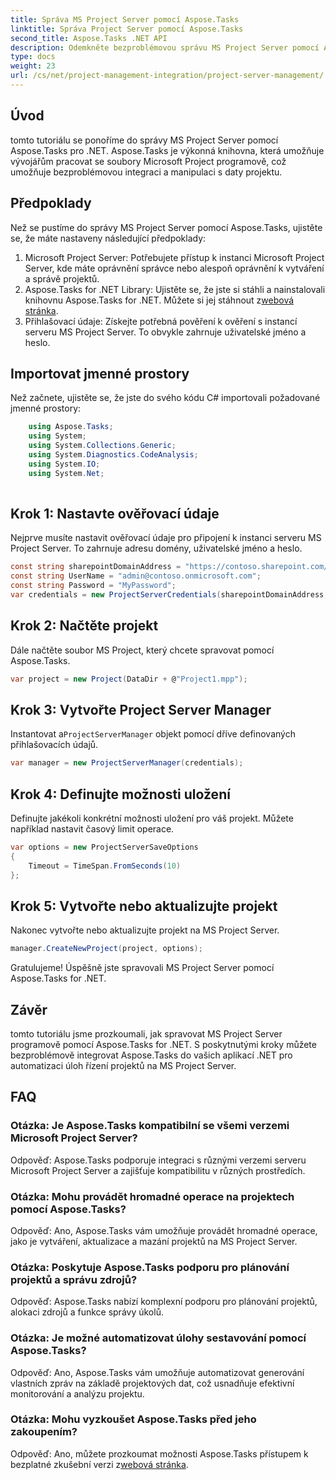 ```yaml
---
title: Správa MS Project Server pomocí Aspose.Tasks
linktitle: Správa Project Server pomocí Aspose.Tasks
second_title: Aspose.Tasks .NET API
description: Odemkněte bezproblémovou správu MS Project Server pomocí Aspose.Tasks pro .NET. Automatizujte projektové úkoly bez námahy.
type: docs
weight: 23
url: /cs/net/project-management-integration/project-server-management/
---
```

## Úvod
tomto tutoriálu se ponoříme do správy MS Project Server pomocí Aspose.Tasks pro .NET. Aspose.Tasks je výkonná knihovna, která umožňuje vývojářům pracovat se soubory Microsoft Project programově, což umožňuje bezproblémovou integraci a manipulaci s daty projektu.
## Předpoklady
Než se pustíme do správy MS Project Server pomocí Aspose.Tasks, ujistěte se, že máte nastaveny následující předpoklady:
1. Microsoft Project Server: Potřebujete přístup k instanci Microsoft Project Server, kde máte oprávnění správce nebo alespoň oprávnění k vytváření a správě projektů.
2.  Aspose.Tasks for .NET Library: Ujistěte se, že jste si stáhli a nainstalovali knihovnu Aspose.Tasks for .NET. Můžete si jej stáhnout z[webová stránka](https://releases.aspose.com/tasks/net/).
3. Přihlašovací údaje: Získejte potřebná pověření k ověření s instancí serveru MS Project Server. To obvykle zahrnuje uživatelské jméno a heslo.
## Importovat jmenné prostory
Než začnete, ujistěte se, že jste do svého kódu C# importovali požadované jmenné prostory:
```csharp
    using Aspose.Tasks;
    using System;
    using System.Collections.Generic;
    using System.Diagnostics.CodeAnalysis;
    using System.IO;
    using System.Net;
    
```
## Krok 1: Nastavte ověřovací údaje
Nejprve musíte nastavit ověřovací údaje pro připojení k instanci serveru MS Project Server. To zahrnuje adresu domény, uživatelské jméno a heslo.
```csharp
const string sharepointDomainAddress = "https://contoso.sharepoint.com/sites/pwa";
const string UserName = "admin@contoso.onmicrosoft.com";
const string Password = "MyPassword";
var credentials = new ProjectServerCredentials(sharepointDomainAddress, UserName, Password);
```
## Krok 2: Načtěte projekt
Dále načtěte soubor MS Project, který chcete spravovat pomocí Aspose.Tasks.
```csharp
var project = new Project(DataDir + @"Project1.mpp");
```
## Krok 3: Vytvořte Project Server Manager
 Instantovat a`ProjectServerManager` objekt pomocí dříve definovaných přihlašovacích údajů.
```csharp
var manager = new ProjectServerManager(credentials);
```
## Krok 4: Definujte možnosti uložení
Definujte jakékoli konkrétní možnosti uložení pro váš projekt. Můžete například nastavit časový limit operace.
```csharp
var options = new ProjectServerSaveOptions
{
    Timeout = TimeSpan.FromSeconds(10)
};
```
## Krok 5: Vytvořte nebo aktualizujte projekt
Nakonec vytvořte nebo aktualizujte projekt na MS Project Server.
```csharp
manager.CreateNewProject(project, options);
```
Gratulujeme! Úspěšně jste spravovali MS Project Server pomocí Aspose.Tasks for .NET.

## Závěr
tomto tutoriálu jsme prozkoumali, jak spravovat MS Project Server programově pomocí Aspose.Tasks for .NET. S poskytnutými kroky můžete bezproblémově integrovat Aspose.Tasks do vašich aplikací .NET pro automatizaci úloh řízení projektů na MS Project Server.
## FAQ
### Otázka: Je Aspose.Tasks kompatibilní se všemi verzemi Microsoft Project Server?
Odpověď: Aspose.Tasks podporuje integraci s různými verzemi serveru Microsoft Project Server a zajišťuje kompatibilitu v různých prostředích.
### Otázka: Mohu provádět hromadné operace na projektech pomocí Aspose.Tasks?
Odpověď: Ano, Aspose.Tasks vám umožňuje provádět hromadné operace, jako je vytváření, aktualizace a mazání projektů na MS Project Server.
### Otázka: Poskytuje Aspose.Tasks podporu pro plánování projektů a správu zdrojů?
Odpověď: Aspose.Tasks nabízí komplexní podporu pro plánování projektů, alokaci zdrojů a funkce správy úkolů.
### Otázka: Je možné automatizovat úlohy sestavování pomocí Aspose.Tasks?
Odpověď: Ano, Aspose.Tasks vám umožňuje automatizovat generování vlastních zpráv na základě projektových dat, což usnadňuje efektivní monitorování a analýzu projektu.
### Otázka: Mohu vyzkoušet Aspose.Tasks před jeho zakoupením?
 Odpověď: Ano, můžete prozkoumat možnosti Aspose.Tasks přístupem k bezplatné zkušební verzi z[webová stránka](https://purchase.aspose.com/temporary-license/).